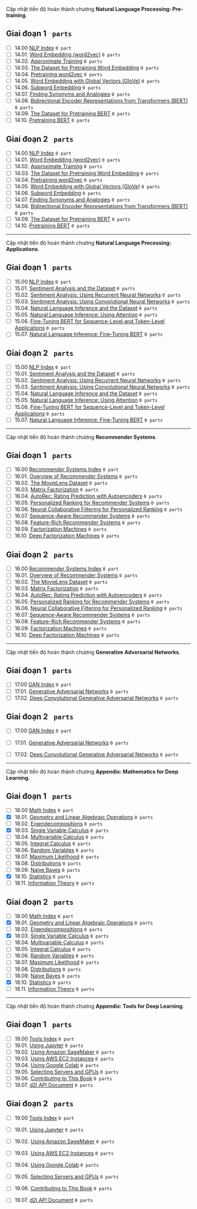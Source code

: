 Cập nhật tiến độ hoàn thành chương **Natural Language Processing: Pre-training**.

## Giai đoạn 1 ` parts`
* [ ] 14.00 [NLP Index](https://github.com/aivivn/d2l-vn/issues?q=is%3Aissue+index_vn+label%3A%22status%3A+phase+1%22+label%3A%22chapter%3A+nlp-pre%22) `0 part`
* [ ] 14.01. [Word Embedding (word2vec)](https://github.com/aivivn/d2l-vn/issues?q=is%3Aissue+word2vec_vn+label%3A%22status%3A+phase+1%22+label%3A%22chapter%3A+nlp-pre%22) `0 parts`
* [ ] 14.02. [Approximate Training](https://github.com/aivivn/d2l-vn/issues?q=is%3Aissue+approx-training_vn+label%3A%22status%3A+phase+1%22+label%3A%22chapter%3A+nlp-pre%22) `0 parts`
* [ ] 14.03. [The Dataset for Pretraining Word Embedding](https://github.com/aivivn/d2l-vn/issues?q=is%3Aissue+word-embedding-dataset_vn+label%3A%22status%3A+phase+1%22+label%3A%22chapter%3A+nlp-pre%22) `0 parts`
* [ ] 14.04. [Pretraining word2vec](https://github.com/aivivn/d2l-vn/issues?q=is%3Aissue+word2vec-pretraining_vn+label%3A%22status%3A+phase+1%22+label%3A%22chapter%3A+nlp-pre%22) `0 parts`
* [ ] 14.05. [Word Embedding with Global Vectors (GloVe)](https://github.com/aivivn/d2l-vn/issues?q=is%3Aissue+glove_vn+label%3A%22status%3A+phase+1%22+label%3A%22chapter%3A+nlp-pre%22) `0 parts`
* [ ] 14.06. [Subword Embedding](https://github.com/aivivn/d2l-vn/issues?q=is%3Aissue+subword-embedding_vn+label%3A%22status%3A+phase+1%22+label%3A%22chapter%3A+nlp-pre%22) `0 parts`
* [ ] 14.07. [Finding Synonyms and Analogies](https://github.com/aivivn/d2l-vn/issues?q=is%3Aissue+similarity-analogy_vn+label%3A%22status%3A+phase+1%22+label%3A%22chapter%3A+nlp-pre%22) `0 parts`
* [ ] 14.08. [Bidirectional Encoder Representations from Transformers (BERT)](https://github.com/aivivn/d2l-vn/issues?q=is%3Aissue+bert_vn+label%3A%22status%3A+phase+1%22+label%3A%22chapter%3A+nlp-pre%22) `0 parts`
* [ ] 14.09. [The Dataset for Pretraining BERT](https://github.com/aivivn/d2l-vn/issues?q=is%3Aissue+bert-dataset_vn+label%3A%22status%3A+phase+1%22+label%3A%22chapter%3A+nlp-pre%22) `0 parts`
* [ ] 14.10. [Pretraining BERT](https://github.com/aivivn/d2l-vn/issues?q=is%3Aissue+bert-pretraining_vn+label%3A%22status%3A+phase+1%22+label%3A%22chapter%3A+nlp-pre%22) `0 parts`

## Giai đoạn 2 ` parts`
* [ ] 14.00 [NLP Index](https://github.com/aivivn/d2l-vn/issues?q=is%3Aissue+index_vn+label%3A%22status%3A+phase+2%22+label%3A%22chapter%3A+nlp-pre%22) `0 part`
* [ ] 14.01. [Word Embedding (word2vec)](https://github.com/aivivn/d2l-vn/issues?q=is%3Aissue+word2vec_vn+label%3A%22status%3A+phase+2%22+label%3A%22chapter%3A+nlp-pre%22) `0 parts`
* [ ] 14.02. [Approximate Training](https://github.com/aivivn/d2l-vn/issues?q=is%3Aissue+approx-training_vn+label%3A%22status%3A+phase+2%22+label%3A%22chapter%3A+nlp-pre%22) `0 parts`
* [ ] 14.03. [The Dataset for Pretraining Word Embedding](https://github.com/aivivn/d2l-vn/issues?q=is%3Aissue+word-embedding-dataset_vn+label%3A%22status%3A+phase+2%22+label%3A%22chapter%3A+nlp-pre%22) `0 parts`
* [ ] 14.04. [Pretraining word2vec](https://github.com/aivivn/d2l-vn/issues?q=is%3Aissue+word2vec-pretraining_vn+label%3A%22status%3A+phase+2%22+label%3A%22chapter%3A+nlp-pre%22) `0 parts`
* [ ] 14.05. [Word Embedding with Global Vectors (GloVe)](https://github.com/aivivn/d2l-vn/issues?q=is%3Aissue+glove_vn+label%3A%22status%3A+phase+2%22+label%3A%22chapter%3A+nlp-pre%22) `0 parts`
* [ ] 14.06. [Subword Embedding](https://github.com/aivivn/d2l-vn/issues?q=is%3Aissue+subword-embedding_vn+label%3A%22status%3A+phase+2%22+label%3A%22chapter%3A+nlp-pre%22) `0 parts`
* [ ] 14.07. [Finding Synonyms and Analogies](https://github.com/aivivn/d2l-vn/issues?q=is%3Aissue+similarity-analogy_vn+label%3A%22status%3A+phase+2%22+label%3A%22chapter%3A+nlp-pre%22) `0 parts`
* [ ] 14.08. [Bidirectional Encoder Representations from Transformers (BERT)](https://github.com/aivivn/d2l-vn/issues?q=is%3Aissue+bert_vn+label%3A%22status%3A+phase+2%22+label%3A%22chapter%3A+nlp-pre%22) `0 parts`
* [ ] 14.09. [The Dataset for Pretraining BERT](https://github.com/aivivn/d2l-vn/issues?q=is%3Aissue+bert-dataset_vn+label%3A%22status%3A+phase+2%22+label%3A%22chapter%3A+nlp-pre%22) `0 parts`
* [ ] 14.10. [Pretraining BERT](https://github.com/aivivn/d2l-vn/issues?q=is%3Aissue+bert-pretraining_vn+label%3A%22status%3A+phase+2%22+label%3A%22chapter%3A+nlp-pre%22) `0 parts`

---

Cập nhật tiến độ hoàn thành chương **Natural Language Processing: Applications**.

## Giai đoạn 1 ` parts`
* [ ] 15.00 [NLP Index](https://github.com/aivivn/d2l-vn/issues?q=is%3Aissue+index_vn+label%3A%22status%3A+phase+1%22+label%3A%22chapter%3A+nlp-application%22) `0 part`
* [ ] 15.01. [Sentiment Analysis and the Dataset](https://github.com/aivivn/d2l-vn/issues?q=is%3Aissue+sentiment-analysis-and-dataset_vn+label%3A%22status%3A+phase+1%22+label%3A%22chapter%3A+nlp-application%22) `0 parts`
* [ ] 15.02. [Sentiment Analysis: Using Recurrent Neural Networks](https://github.com/aivivn/d2l-vn/issues?q=is%3Aissue+sentiment-analysis-rnn_vn+label%3A%22status%3A+phase+1%22+label%3A%22chapter%3A+nlp-application%22) `0 parts`
* [ ] 15.03. [Sentiment Analysis: Using Convolutional Neural Networks](https://github.com/aivivn/d2l-vn/issues?q=is%3Aissue+sentiment-analysis-cnn_vn+label%3A%22status%3A+phase+1%22+label%3A%22chapter%3A+nlp-application%22) `0 parts`
* [ ] 15.04. [Natural Language Inference and the Dataset](https://github.com/aivivn/d2l-vn/issues?q=is%3Aissue+natural-language-inference-and-dataset_vn+label%3A%22status%3A+phase+1%22+label%3A%22chapter%3A+nlp-application%22) `0 parts`
* [ ] 15.05. [Natural Language Inference: Using Attention](https://github.com/aivivn/d2l-vn/issues?q=is%3Aissue+natural-language-inference-attention_vn+label%3A%22status%3A+phase+1%22+label%3A%22chapter%3A+nlp-application%22) `0 parts`
* [ ] 15.06. [Fine-Tuning BERT for Sequence-Level and Token-Level Applications](https://github.com/aivivn/d2l-vn/issues?q=is%3Aissue+finetuning-bert_vn+label%3A%22status%3A+phase+1%22+label%3A%22chapter%3A+nlp-application%22) `0 parts`
* [ ] 15.07. [Natural Language Inference: Fine-Tuning BERT](https://github.com/aivivn/d2l-vn/issues?q=is%3Aissue+natural-language-inference-bert_vn+label%3A%22status%3A+phase+1%22+label%3A%22chapter%3A+nlp-application%22) `0 parts`

## Giai đoạn 2 ` parts`
* [ ] 15.00 [NLP Index](https://github.com/aivivn/d2l-vn/issues?q=is%3Aissue+index_vn+label%3A%22status%3A+phase+2%22+label%3A%22chapter%3A+nlp-application%22) `0 part`
* [ ] 15.01. [Sentiment Analysis and the Dataset](https://github.com/aivivn/d2l-vn/issues?q=is%3Aissue+sentiment-analysis-and-dataset_vn+label%3A%22status%3A+phase+2%22+label%3A%22chapter%3A+nlp-application%22) `0 parts`
* [ ] 15.02. [Sentiment Analysis: Using Recurrent Neural Networks](https://github.com/aivivn/d2l-vn/issues?q=is%3Aissue+sentiment-analysis-rnn_vn+label%3A%22status%3A+phase+2%22+label%3A%22chapter%3A+nlp-application%22) `0 parts`
* [ ] 15.03. [Sentiment Analysis: Using Convolutional Neural Networks](https://github.com/aivivn/d2l-vn/issues?q=is%3Aissue+sentiment-analysis-cnn_vn+label%3A%22status%3A+phase+2%22+label%3A%22chapter%3A+nlp-application%22) `0 parts`
* [ ] 15.04. [Natural Language Inference and the Dataset](https://github.com/aivivn/d2l-vn/issues?q=is%3Aissue+natural-language-inference-and-dataset_vn+label%3A%22status%3A+phase+2%22+label%3A%22chapter%3A+nlp-application%22) `0 parts`
* [ ] 15.05. [Natural Language Inference: Using Attention](https://github.com/aivivn/d2l-vn/issues?q=is%3Aissue+natural-language-inference-attention_vn+label%3A%22status%3A+phase+2%22+label%3A%22chapter%3A+nlp-application%22) `0 parts`
* [ ] 15.06. [Fine-Tuning BERT for Sequence-Level and Token-Level Applications](https://github.com/aivivn/d2l-vn/issues?q=is%3Aissue+finetuning-bert_vn+label%3A%22status%3A+phase+2%22+label%3A%22chapter%3A+nlp-application%22) `0 parts`
* [ ] 15.07. [Natural Language Inference: Fine-Tuning BERT](https://github.com/aivivn/d2l-vn/issues?q=is%3Aissue+natural-language-inference-bert_vn+label%3A%22status%3A+phase+2%22+label%3A%22chapter%3A+nlp-application%22) `0 parts`

---

Cập nhật tiến độ hoàn thành chương **Recommender Systems**.

## Giai đoạn 1 ` parts`
* [ ] 16.00 [Recommender Systems Index](https://github.com/aivivn/d2l-vn/issues?q=is%3Aissue+index_vn+label%3A%22status%3A+phase+1%22+label%3A%22chapter%3A+recommender-systems%22) `0 part`
* [ ] 16.01. [Overview of Recommender Systems](https://github.com/aivivn/d2l-vn/issues?q=is%3Aissue+recsys-intro_vn+label%3A%22status%3A+phase+1%22+label%3A%22chapter%3A+recommender-systems%22) `0 parts`
* [ ] 16.02. [The MovieLens Dataset](https://github.com/aivivn/d2l-vn/issues?q=is%3Aissue+movielens_vn+label%3A%22status%3A+phase+1%22+label%3A%22chapter%3A+recommender-systems%22) `0 parts`
* [ ] 16.03. [Matrix Factorization](https://github.com/aivivn/d2l-vn/issues?q=is%3Aissue+mf_vn+label%3A%22status%3A+phase+1%22+label%3A%22chapter%3A+recommender-systems%22) `0 parts`
* [ ] 16.04. [AutoRec: Rating Prediction with Autoencoders](https://github.com/aivivn/d2l-vn/issues?q=is%3Aissue+autorec_vn+label%3A%22status%3A+phase+1%22+label%3A%22chapter%3A+recommender-systems%22) `0 parts`
* [ ] 16.05. [Personalized Ranking for Recommender Systems](https://github.com/aivivn/d2l-vn/issues?q=is%3Aissue+ranking_vn+label%3A%22status%3A+phase+1%22+label%3A%22chapter%3A+recommender-systems%22) `0 parts`
* [ ] 16.06. [Neural Collaborative Filtering for Personalized Ranking](https://github.com/aivivn/d2l-vn/issues?q=is%3Aissue+neumf_vn+label%3A%22status%3A+phase+1%22+label%3A%22chapter%3A+recommender-systems%22) `0 parts`
* [ ] 16.07. [Sequence-Aware Recommender Systems](https://github.com/aivivn/d2l-vn/issues?q=is%3Aissue+seqrec_vn+label%3A%22status%3A+phase+1%22+label%3A%22chapter%3A+recommender-systems%22) `0 parts`
* [ ] 16.08. [Feature-Rich Recommender Systems](https://github.com/aivivn/d2l-vn/issues?q=is%3Aissue+ctr_vn+label%3A%22status%3A+phase+1%22+label%3A%22chapter%3A+recommender-systems%22) `0 parts`
* [ ] 16.09. [Factorization Machines](https://github.com/aivivn/d2l-vn/issues?q=is%3Aissue+fm_vn+label%3A%22status%3A+phase+1%22+label%3A%22chapter%3A+recommender-systems%22) `0 parts`
* [ ] 16.10. [Deep Factorization Machines](https://github.com/aivivn/d2l-vn/issues?q=is%3Aissue+deepfm_vn+label%3A%22status%3A+phase+1%22+label%3A%22chapter%3A+recommender-systems%22) `0 parts`

## Giai đoạn 2 ` parts`
* [ ] 16.00 [Recommender Systems Index](https://github.com/aivivn/d2l-vn/issues?q=is%3Aissue+index_vn+label%3A%22status%3A+phase+2%22+label%3A%22chapter%3A+recommender-systems%22) `0 part`
* [ ] 16.01. [Overview of Recommender Systems](https://github.com/aivivn/d2l-vn/issues?q=is%3Aissue+recsys-intro_vn+label%3A%22status%3A+phase+2%22+label%3A%22chapter%3A+recommender-systems%22) `0 parts`
* [ ] 16.02. [The MovieLens Dataset](https://github.com/aivivn/d2l-vn/issues?q=is%3Aissue+movielens_vn+label%3A%22status%3A+phase+2%22+label%3A%22chapter%3A+recommender-systems%22) `0 parts`
* [ ] 16.03. [Matrix Factorization](https://github.com/aivivn/d2l-vn/issues?q=is%3Aissue+mf_vn+label%3A%22status%3A+phase+2%22+label%3A%22chapter%3A+recommender-systems%22) `0 parts`
* [ ] 16.04. [AutoRec: Rating Prediction with Autoencoders](https://github.com/aivivn/d2l-vn/issues?q=is%3Aissue+autorec_vn+label%3A%22status%3A+phase+2%22+label%3A%22chapter%3A+recommender-systems%22) `0 parts`
* [ ] 16.05. [Personalized Ranking for Recommender Systems](https://github.com/aivivn/d2l-vn/issues?q=is%3Aissue+ranking_vn+label%3A%22status%3A+phase+2%22+label%3A%22chapter%3A+recommender-systems%22) `0 parts`
* [ ] 16.06. [Neural Collaborative Filtering for Personalized Ranking](https://github.com/aivivn/d2l-vn/issues?q=is%3Aissue+neumf_vn+label%3A%22status%3A+phase+2%22+label%3A%22chapter%3A+recommender-systems%22) `0 parts`
* [ ] 16.07. [Sequence-Aware Recommender Systems](https://github.com/aivivn/d2l-vn/issues?q=is%3Aissue+seqrec_vn+label%3A%22status%3A+phase+2%22+label%3A%22chapter%3A+recommender-systems%22) `0 parts`
* [ ] 16.08. [Feature-Rich Recommender Systems](https://github.com/aivivn/d2l-vn/issues?q=is%3Aissue+ctr_vn+label%3A%22status%3A+phase+2%22+label%3A%22chapter%3A+recommender-systems%22) `0 parts`
* [ ] 16.09. [Factorization Machines](https://github.com/aivivn/d2l-vn/issues?q=is%3Aissue+fm_vn+label%3A%22status%3A+phase+2%22+label%3A%22chapter%3A+recommender-systems%22) `0 parts`
* [ ] 16.10. [Deep Factorization Machines](https://github.com/aivivn/d2l-vn/issues?q=is%3Aissue+deepfm_vn+label%3A%22status%3A+phase+2%22+label%3A%22chapter%3A+recommender-systems%22) `0 parts`

---

Cập nhật tiến độ hoàn thành chương **Generative Adversarial Networks**.

## Giai đoạn 1 ` parts`
* [ ] 17.00 [GAN Index](https://github.com/aivivn/d2l-vn/issues?q=is%3Aissue+index_vn+label%3A%22status%3A+phase+1%22+label%3A%22chapter%3A+generative-adversarial-networks%22) `0 part`
* [ ] 17.01. [Generative Adversarial Networks](https://github.com/aivivn/d2l-vn/issues?q=is%3Aissue+gan_vn+label%3A%22status%3A+phase+1%22+label%3A%22chapter%3A+generative-adversarial-networks%22) `0 parts`
* [ ] 17.02. [Deep Convolutional Generative Adversarial Networks](https://github.com/aivivn/d2l-vn/issues?q=is%3Aissue+dcgan_vn+label%3A%22status%3A+phase+1%22+label%3A%22chapter%3A+generative-adversarial-networks%22) `0 parts`

## Giai đoạn 2 ` parts`
* [ ] 17.00 [GAN Index](https://github.com/aivivn/d2l-vn/issues?q=is%3Aissue+index_vn+label%3A%22status%3A+phase+1%22+label%3A%22chapter%3A+generative-adversarial-networks%22) `0 part`
* [ ] 17.01. [Generative Adversarial Networks](https://github.com/aivivn/d2l-vn/issues?q=is%3Aissue+gan_vn+label%3A%22status%3A+phase+2%22+label%3A%22chapter%3A+generative-adversarial-networks%22) `0 parts`
* [ ] 17.02. [Deep Convolutional Generative Adversarial Networks](https://github.com/aivivn/d2l-vn/issues?q=is%3Aissue+dcgan_vn+label%3A%22status%3A+phase+2%22+label%3A%22chapter%3A+generative-adversarial-networks%22) `0 parts`


---

Cập nhật tiến độ hoàn thành chương **Appendix: Mathematics for Deep Learning**.

## Giai đoạn 1 ` parts`
* [ ] 18.00 [Math Index](https://github.com/aivivn/d2l-vn/issues?q=is%3Aissue+index_vn+label%3A%22status%3A+phase+1%22+label%3A%22chapter%3A+appendix-math%22) `0 part`
* [x] 18.01. [Geometry and Linear Algebraic Operations](https://github.com/aivivn/d2l-vn/issues?q=is%3Aissue+geometry-linear-algebric-ops_vn+label%3A%22status%3A+phase+1%22+label%3A%22chapter%3A+appendix-math%22) `0 parts`
* [ ] 18.02. [Eigendecompositions](https://github.com/aivivn/d2l-vn/issues?q=is%3Aissue+eigendecomposition_vn+label%3A%22status%3A+phase+1%22+label%3A%22chapter%3A+appendix-math%22) `0 parts`
* [x] 18.03. [Single Variable Calculus](https://github.com/aivivn/d2l-vn/issues?q=is%3Aissue+single-variable-calculus_vn+label%3A%22status%3A+phase+1%22+label%3A%22chapter%3A+appendix-math%22) `0 parts`
* [ ] 18.04. [Multivariable Calculus](https://github.com/aivivn/d2l-vn/issues?q=is%3Aissue+multivariable-calculus_vn+label%3A%22status%3A+phase+1%22+label%3A%22chapter%3A+appendix-math%22) `0 parts`
* [ ] 18.05. [Integral Calculus](https://github.com/aivivn/d2l-vn/issues?q=is%3Aissue+integral-calculus_vn+label%3A%22status%3A+phase+1%22+label%3A%22chapter%3A+appendix-math%22) `0 parts`
* [ ] 18.06. [Random Variables](https://github.com/aivivn/d2l-vn/issues?q=is%3Aissue+random-variables_vn+label%3A%22status%3A+phase+1%22+label%3A%22chapter%3A+appendix-math%22) `0 parts`
* [ ] 18.07. [Maximum Likelihood](https://github.com/aivivn/d2l-vn/issues?q=is%3Aissue+maximum-likelihood_vn+label%3A%22status%3A+phase+1%22+label%3A%22chapter%3A+appendix-math%22) `0 parts`
* [ ] 18.08. [Distributions](https://github.com/aivivn/d2l-vn/issues?q=is%3Aissue+distributions_vn+label%3A%22status%3A+phase+1%22+label%3A%22chapter%3A+appendix-math%22) `0 parts`
* [ ] 18.09. [Naive Bayes](https://github.com/aivivn/d2l-vn/issues?q=is%3Aissue+naive-bayes_vn+label%3A%22status%3A+phase+1%22+label%3A%22chapter%3A+appendix-math%22) `0 parts`
* [x] 18.10. [Statistics](https://github.com/aivivn/d2l-vn/issues?q=is%3Aissue+statistics_vn+label%3A%22status%3A+phase+1%22+label%3A%22chapter%3A+appendix-math%22) `0 parts`
* [ ] 18.11. [Information Theory](https://github.com/aivivn/d2l-vn/issues?q=is%3Aissue+information-theory_vn+label%3A%22status%3A+phase+1%22+label%3A%22chapter%3A+appendix-math%22) `0 parts`

## Giai đoạn 2 ` parts`
* [ ] 18.00 [Math Index](https://github.com/aivivn/d2l-vn/issues?q=is%3Aissue+index_vn+label%3A%22status%3A+phase+2%22+label%3A%22chapter%3A+appendix-math%22) `0 part`
* [x] 18.01. [Geometry and Linear Algebraic Operations](https://github.com/aivivn/d2l-vn/issues?q=is%3Aissue+geometry-linear-algebric-ops_vn+label%3A%22status%3A+phase+2%22+label%3A%22chapter%3A+appendix-math%22) `0 parts`
* [ ] 18.02. [Eigendecompositions](https://github.com/aivivn/d2l-vn/issues?q=is%3Aissue+eigendecomposition_vn+label%3A%22status%3A+phase+2%22+label%3A%22chapter%3A+appendix-math%22) `0 parts`
* [x] 18.03. [Single Variable Calculus](https://github.com/aivivn/d2l-vn/issues?q=is%3Aissue+single-variable-calculus_vn+label%3A%22status%3A+phase+2%22+label%3A%22chapter%3A+appendix-math%22) `0 parts`
* [ ] 18.04. [Multivariable Calculus](https://github.com/aivivn/d2l-vn/issues?q=is%3Aissue+multivariable-calculus_vn+label%3A%22status%3A+phase+2%22+label%3A%22chapter%3A+appendix-math%22) `0 parts`
* [ ] 18.05. [Integral Calculus](https://github.com/aivivn/d2l-vn/issues?q=is%3Aissue+integral-calculus_vn+label%3A%22status%3A+phase+2%22+label%3A%22chapter%3A+appendix-math%22) `0 parts`
* [ ] 18.06. [Random Variables](https://github.com/aivivn/d2l-vn/issues?q=is%3Aissue+random-variables_vn+label%3A%22status%3A+phase+2%22+label%3A%22chapter%3A+appendix-math%22) `0 parts`
* [ ] 18.07. [Maximum Likelihood](https://github.com/aivivn/d2l-vn/issues?q=is%3Aissue+maximum-likelihood_vn+label%3A%22status%3A+phase+2%22+label%3A%22chapter%3A+appendix-math%22) `0 parts`
* [ ] 18.08. [Distributions](https://github.com/aivivn/d2l-vn/issues?q=is%3Aissue+distributions_vn+label%3A%22status%3A+phase+2%22+label%3A%22chapter%3A+appendix-math%22) `0 parts`
* [ ] 18.09. [Naive Bayes](https://github.com/aivivn/d2l-vn/issues?q=is%3Aissue+naive-bayes_vn+label%3A%22status%3A+phase+2%22+label%3A%22chapter%3A+appendix-math%22) `0 parts`
* [x] 18.10. [Statistics](https://github.com/aivivn/d2l-vn/issues?q=is%3Aissue+statistics_vn+label%3A%22status%3A+phase+2%22+label%3A%22chapter%3A+appendix-math%22) `0 parts`
* [ ] 18.11. [Information Theory](https://github.com/aivivn/d2l-vn/issues?q=is%3Aissue+information-theory_vn+label%3A%22status%3A+phase+2%22+label%3A%22chapter%3A+appendix-math%22) `0 parts`

---

Cập nhật tiến độ hoàn thành chương **Appendix: Tools for Deep Learning**.

## Giai đoạn 1 ` parts`
* [ ] 19.00 [Tools Index](https://github.com/aivivn/d2l-vn/issues?q=is%3Aissue+index_vn+label%3A%22status%3A+phase+1%22+label%3A%22chapter%3A+appendix-tools%22) `0 part`
* [ ] 19.01. [Using Jupyter](https://github.com/aivivn/d2l-vn/issues?q=is%3Aissue+jupyter_vn+label%3A%22status%3A+phase+1%22+label%3A%22chapter%3A+appendix-tools%22) `0 parts`
* [ ] 19.02. [Using Amazon SageMaker](https://github.com/aivivn/d2l-vn/issues?q=is%3Aissue+sagemaker_vn+label%3A%22status%3A+phase+1%22+label%3A%22chapter%3A+appendix-tools%22) `0 parts`
* [ ] 19.03. [Using AWS EC2 Instances](https://github.com/aivivn/d2l-vn/issues?q=is%3Aissue+aws_vn+label%3A%22status%3A+phase+1%22+label%3A%22chapter%3A+appendix-tools%22) `0 parts`
* [ ] 19.04. [Using Google Colab](https://github.com/aivivn/d2l-vn/issues?q=is%3Aissue+colab_vn+label%3A%22status%3A+phase+1%22+label%3A%22chapter%3A+appendix-tools%22) `0 parts`
* [ ] 19.05. [Selecting Servers and GPUs](https://github.com/aivivn/d2l-vn/issues?q=is%3Aissue+selecting-servers-gpus_vn+label%3A%22status%3A+phase+1%22+label%3A%22chapter%3A+appendix-tools%22) `0 parts`
* [ ] 19.06. [Contributing to This Book](https://github.com/aivivn/d2l-vn/issues?q=is%3Aissue+contributing_vn+label%3A%22status%3A+phase+1%22+label%3A%22chapter%3A+appendix-tools%22) `0 parts`
* [ ] 19.07. [d2l API Document](https://github.com/aivivn/d2l-vn/issues?q=is%3Aissue+d2l_vn+label%3A%22status%3A+phase+1%22+label%3A%22chapter%3A+appendix-tools%22) `0 parts`

## Giai đoạn 2 ` parts`
* [ ] 19.00 [Tools Index](https://github.com/aivivn/d2l-vn/issues?q=is%3Aissue+index_vn+label%3A%22status%3A+phase+2%22+label%3A%22chapter%3A+appendix-tools%22) `0 part`
* [ ] 19.01. [Using Jupyter](https://github.com/aivivn/d2l-vn/issues?q=is%3Aissue+jupyter_vn+label%3A%22status%3A+phase+2%22+label%3A%22chapter%3A+appendix-tools%22) `0 parts`
* [ ] 19.02. [Using Amazon SageMaker](https://github.com/aivivn/d2l-vn/issues?q=is%3Aissue+sagemaker_vn+label%3A%22status%3A+phase+2%22+label%3A%22chapter%3A+appendix-tools%22) `0 parts`
* [ ] 19.03. [Using AWS EC2 Instances](https://github.com/aivivn/d2l-vn/issues?q=is%3Aissue+aws_vn+label%3A%22status%3A+phase+2%22+label%3A%22chapter%3A+appendix-tools%22) `0 parts`
* [ ] 19.04. [Using Google Colab](https://github.com/aivivn/d2l-vn/issues?q=is%3Aissue+colab_vn+label%3A%22status%3A+phase+2%22+label%3A%22chapter%3A+appendix-tools%22) `0 parts`
* [ ] 19.05. [Selecting Servers and GPUs](https://github.com/aivivn/d2l-vn/issues?q=is%3Aissue+selecting-servers-gpus_vn+label%3A%22status%3A+phase+2%22+label%3A%22chapter%3A+appendix-tools%22) `0 parts`
* [ ] 19.06. [Contributing to This Book](https://github.com/aivivn/d2l-vn/issues?q=is%3Aissue+contributing_vn+label%3A%22status%3A+phase+2%22+label%3A%22chapter%3A+appendix-tools%22) `0 parts`
* [ ] 19.07. [d2l API Document](https://github.com/aivivn/d2l-vn/issues?q=is%3Aissue+d2l_vn+label%3A%22status%3A+phase+2%22+label%3A%22chapter%3A+appendix-tools%22) `0 parts`

